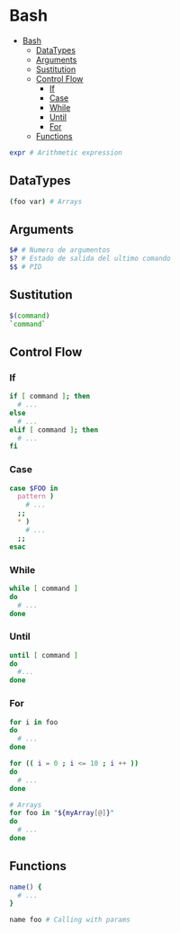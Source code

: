 # Bash
<!-- TOC -->

- [Bash](#bash)
  - [DataTypes](#datatypes)
  - [Arguments](#arguments)
  - [Sustitution](#sustitution)
  - [Control Flow](#control-flow)
    - [If](#if)
    - [Case](#case)
    - [While](#while)
    - [Until](#until)
    - [For](#for)
  - [Functions](#functions)

<!-- /TOC -->

```sh
expr # Arithmetic expression
```

## DataTypes
```sh
(foo var) # Arrays
```

## Arguments
```sh
$# # Numero de argumentos
$? # Estado de salida del ultimo comando
$$ # PID
```

## Sustitution
```sh
$(command)
`command`
```

## Control Flow
### If
```sh
if [ command ]; then
  # ...
else
  # ...
elif [ command ]; then
  # ...
fi
```

### Case
```sh
case $FOO in
  pattern )
    # ...
  ;;
  * )
    # ...
  ;;
esac
```

### While
```sh
while [ command ]
do
  # ...
done
```

### Until
```sh
until [ command ]
do
  #...
done
```

### For
```sh
for i in foo
do
  # ...
done

for (( i = 0 ; i <= 10 ; i ++ ))
do
  # ...
done

# Arrays
for foo in "${myArray[@]}"
do
  # ...
done
```

## Functions
```sh
name() {
  # ...
}

name foo # Calling with params
```
